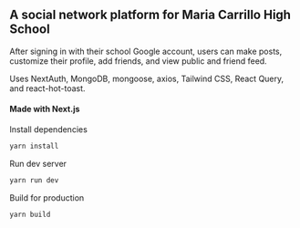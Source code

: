 ## A social network platform for Maria Carrillo High School

After signing in with their school Google account, users can make posts, customize their profile, add friends, and view public and friend feed.

Uses NextAuth, MongoDB, mongoose, axios, Tailwind CSS, React Query, and react-hot-toast.

#### Made with Next.js

Install dependencies
```bash
yarn install
```

Run dev server
```bash
yarn run dev
```

Build for production
```bash
yarn build
```
